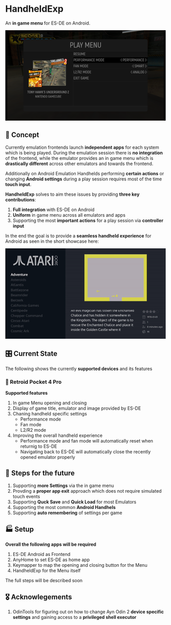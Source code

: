 # HandheldExp
An **in game menu** for ES-DE on Android.

<img src="./assets/images/showcase-static.png" alt="Showcase static" width="600"/>

## 📄 Concept
Currently emulation frontends launch **independent apps** for each system which is being played.
During the emulation session there is **no integration** of the frontend, while the emulator provides an in game menu
which is **drastically different** across other emulators and towards the frontend.

Additionally on Android Emulation Handhelds performing **certain actions** or changing **Android settings** during a play session requires most of the time **touch input**.

**HandheldExp** solves to aim these issues by providing **three key contributions**: 
1. **Full integration** with ES-DE on Android
2. **Uniform** in game menu across all emulators and apps 
3. Supporting the most **important actions** for a play session via **controller input**

In the end the goal is to provide a **seamless handheld experience** for Android as seen in the short showcase here:

<img src="./assets/images/showcase-video.gif" alt="Showcase video" width="600"/>



## 🎛️ Current State
The following shows the currently **supported devices** and its features

### 🤖 Retroid Pocket 4 Pro
**Supported features**
1. In game Menu opening and closing
2. Display of game title, emulator and image provided by ES-DE
3. Chaning handheld specific settings
    - Performance mode
    - Fan mode
    - L2/R2 mode
4. Improving the overall handheld experience
    - Performance mode and fan mode will automatically reset when returnig to ES-DE
    - Navigating back to ES-DE will automatically close the recently opened emulator properly


## 🚀 Steps for the future
1. Supporting **more Settings** via the in game menu 
2. Provding a **proper app exit** approach which does not require simulated touch events
3. Supporting **Quck Save** and **Quick Load** for most Emulators
4. Supporting the most common **Android Handhels**
5. Supporting **auto remembering** of settings per game


## 🏭 Setup
**Overall the following apps will be required**
1. ES-DE Android as Frontend
2. AnyHome to set ES-DE as home app
3. Keymapper to map the opening and closing button for the Menu
4. HandheldExp for the Menu itself

The full steps will be described soon

## 🎖️ Acknowlegements
1. OdinTools for figuring out on how to change Ayn Odin 2 **device specific settings** and gaining access to a **privileged shell executor**








